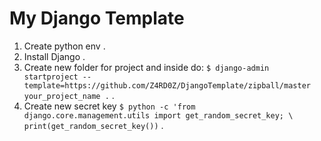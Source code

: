 # My Django Template

1. Create python env .
2. Install Django .
3. Create new folder for project and inside do:
`$ django-admin startproject --template=https://github.com/Z4RD0Z/DjangoTemplate/zipball/master  your_project_name .` .
4. Create new secret key
   `$ python -c 'from django.core.management.utils import get_random_secret_key; \ print(get_random_secret_key())` .
